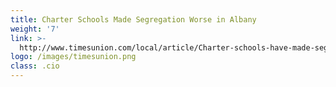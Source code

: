 ```yaml
---
title: Charter Schools Made Segregation Worse in Albany
weight: '7'
link: >-
  http://www.timesunion.com/local/article/Charter-schools-have-made-segregation-worse-in-12399203.php
logo: /images/timesunion.png
class: .cio
---
```




